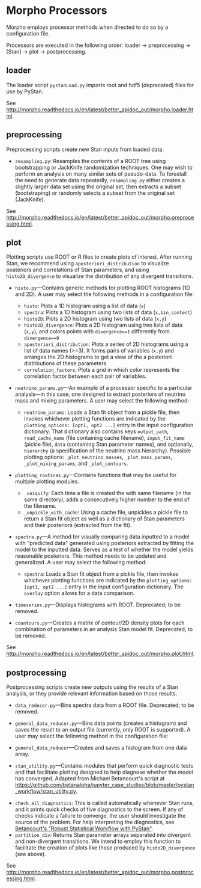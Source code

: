 Morpho Processors
======

Morpho employs processor methods when directed to do so by a configuration file.

Processors are executed in the following order:
loader &rarr; preprocessing &rarr; [Stan] &rarr; plot &rarr; postprocessing.


loader
---------------
The loader script ```pystanLoad.py``` imports root and hdf5 (deprecated) files for use by PyStan.

See http://morpho.readthedocs.io/en/latest/better_apidoc_out/morpho.loader.html.

preprocessing
---------------
Preprocessing scripts create new Stan inputs from loaded data.
 - ```resampling.py```: Resamples the contents of a ROOT tree using bootstrapping or JackKnife randomization techniques. One may wish to perform an analysis on many similar sets of pseudo-data. To forestall the need to generate data repeatedly, ```resampling.py``` either creates a slightly larger data set using the original set, then extracts a subset (bootstraping) or randomly selects a subset from the original set (JackKnife).

See http://morpho.readthedocs.io/en/latest/better_apidoc_out/morpho.preprocessing.html.

plot
---------------
Plotting scripts use ROOT or R files to create plots of interest. After running Stan, we recommend using ```aposteriori_distribution``` to visualize posteriors and correlations of Stan parameters, and using ```histo2D_divergence``` to visualize the distribution of any divergent transitions.

 - ```histo.py```—Contains generic methods for plotting ROOT histograms (1D and 2D). A user may select the following methods in a configuration file:
   * ```histo```: Plots a 1D histogram using a list of data (```x```)
   * ```spectra```: Plots a 1D histogram using two lists of data (```x,bin_content```)
   * ```histo2D```: Plots a 2D histogram using two lists of data (```x,y```)
   * ```histo2D_divergence```: Plots a 2D histogram using two lists of data (```x,y```), and colors points with ```divergence==1``` differently from ```divergence==0```
   * ```aposteriori_distribution```: Plots a series of 2D histograms using a list of data names (>=3). It forms pairs of variables (```x,y```) and arranges the 2D histograms to get a view of the a posteriori distributions of these parameters.
   * ```correlation_factors```: Plots a grid in which color represents the correlation factor between each pair of variables.

 - ```neutrino_params.py```—An example of a processor specific to a particular analysis—in this case, one designed to extract posteriors of neutrino mass and mixing parameters. A user may select the following method:
   * ```neutrino_params```: Loads a Stan fit object from a pickle file, then invokes whichever plotting functions are indicated by the ```plotting_options: [opt1, opt2 ...]``` entry in the input configuration dictionary. That dictionary also contains keys ```output_path```, ```read_cache_name``` (file containing cache filename), ```input_fit_name``` (pickle file), ```data``` (containing Stan parameter names), and optionally, ```hierarchy``` (a specification of the neutrino mass hierarchy). Possible plotting options: ```_plot_neutrino_masses```, ```_plot_mass_params```, ```_plot_mixing_params```, and ```_plot_contours```.

 - ```plotting_routines.py```—Contains functions that may be useful for multiple plotting modules.
   * ```_uniquify```: Each time a file is created the with same filename (in the same directory), adds a consecutively higher number to the end of the filename.
   * ```_unpickle_with_cache```: Using a cache file, unpickles a pickle file to return a Stan fit object as well as a dictionary of Stan parameters and their posteriors (extracted from the fit).

 - ```spectra.py```—A method for visually comparing data inputted to a model with "predicted data" generated using posteriors extracted by fitting the model to the inputted data. Serves as a test of whether the model yields reasonable posteriors. This method needs to be updated and generalized. A user may select the following method:
   * ```spectra```: Loads a Stan fit object from a pickle file, then invokes whichever plotting functions are indicated by the ```plotting_options: [opt1, opt2 ...]``` entry in the input configuration dictionary. The ```overlay``` option allows for a data comparison.

 - ```timeseries.py```—Displays histograms with ROOT. Deprecated; to be removed.

 - ```countours.py```—Creates a matrix of contour/2D density plots for each combination of parameters in an analysis Stan model fit. Deprecated; to be removed.

See http://morpho.readthedocs.io/en/latest/better_apidoc_out/morpho.plot.html.


postprocessing
---------------
Postprocessing scripts create new outputs using the results of a Stan analysis, or they provide relevant information based on those results.

 - ```data_reducer.py```—Bins spectra data from a ROOT file. Deprecated; to be removed.
 
 - ```general_data_reducer.py```—Bins data points (creates a histogram) and saves the result to an output file (currently, only ROOT is supported). A user may select the following method in the configuration file:
  * ```general_data_reducer```—Creates and saves a histogram from one data array.
  
 - ```stan_utility.py```—Contains modules that perform quick diagnostic tests and that facilitate plotting designed to help diagnose whether the model has converged. Adapted from Michael Betancourt's script at https://github.com/betanalpha/jupyter_case_studies/blob/master/pystan_workflow/stan_utility.py.
  * ```check_all_diagnostics```: This is called automatically whenever Stan runs, and it prints quick checks of five diagnostics to the screen. If any of checks indicate a failure to converge, the user should investigate the source of the problem. For help interpreting the diagnostics, see [Betancourt's "Robust Statistical Workflow with PyStan"](http://mc-stan.org/users/documentation/case-studies/pystan_workflow.html).
  * ```partition_div```: Returns Stan parameter arrays separated into divergent and non-divergent transitions. We intend to employ this function to facilitate the creation of plots like those produced by ```histo2D_divergence``` (see above).

See http://morpho.readthedocs.io/en/latest/better_apidoc_out/morpho.postprocessing.html.